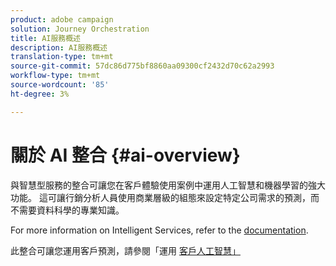 ```yaml
---
product: adobe campaign
solution: Journey Orchestration
title: AI服務概述
description: AI服務概述
translation-type: tm+mt
source-git-commit: 57dc86d775bf8860aa09300cf2432d70c62a2993
workflow-type: tm+mt
source-wordcount: '85'
ht-degree: 3%

---
```



# 關於 AI 整合 {#ai-overview}

與智慧型服務的整合可讓您在客戶體驗使用案例中運用人工智慧和機器學習的強大功能。 這可讓行銷分析人員使用商業層級的組態來設定特定公司需求的預測，而不需要資料科學的專業知識。

For more information on Intelligent Services, refer to the [documentation](https://docs.adobe.com/content/help/en/experience-platform/intelligent-services/home.html).

此整合可讓您運用客戶預測，請參閱「運用 [客戶人工智慧」](../ai-services/leveraging-customer-ai.md)

<!--* fatigue scores, see [Leveraging Journey AI](../ai-services/leveraging-fatigue-scores.md)-->
